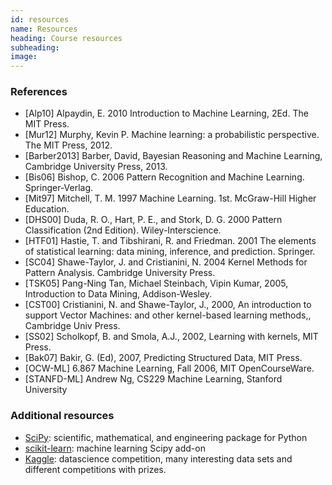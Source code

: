 ```yaml
---
id: resources
name: Resources
heading: Course resources
subheading: 
image: 
---
```


### References

* [Alp10] Alpaydin, E. 2010 Introduction to Machine Learning, 2Ed. The MIT Press.
* [Mur12] Murphy, Kevin P. Machine learning: a probabilistic perspective. The MIT Press, 2012.
* [Barber2013] Barber, David, Bayesian Reasoning and Machine Learning, Cambridge University Press, 2013.
* [Bis06] Bishop, C. 2006 Pattern Recognition and Machine Learning. Springer-Verlag.
* [Mit97] Mitchell, T. M. 1997 Machine Learning. 1st. McGraw-Hill Higher Education.
* [DHS00] Duda, R. O., Hart, P. E., and Stork, D. G. 2000 Pattern Classification (2nd Edition). Wiley-Interscience.
* [HTF01] Hastie, T. and Tibshirani, R. and Friedman. 2001 The elements of statistical learning: data mining, inference, and prediction. Springer.
* [SC04] Shawe-Taylor, J. and Cristianini, N. 2004 Kernel Methods for Pattern Analysis. Cambridge University Press.
* [TSK05] Pang-Ning Tan, Michael Steinbach, Vipin Kumar,  2005, Introduction to Data Mining, Addison-Wesley.
* [CST00] Cristianini, N. and Shawe-Taylor, J., 2000, An introduction to support Vector Machines: and other kernel-based learning methods,, Cambridge Univ Press.
* [SS02] Scholkopf, B. and Smola, A.J., 2002, Learning with kernels, MIT Press.
* [Bak07] Bakir, G. (Ed), 2007, Predicting Structured Data, MIT Press.
* [OCW-ML] 6.867 Machine Learning, Fall 2006,  MIT OpenCourseWare.
* [STANFD-ML] Andrew Ng, CS229 Machine Learning, Stanford University

### Additional resources

* [SciPy](http://www.scipy.org/): scientific, mathematical, and engineering package for Python
* [scikit-learn](http://scikit-learn.org/): machine learning Scipy add-on
* [Kaggle](https://www.kaggle.com/): datascience competition, many interesting data sets and different competitions with prizes.